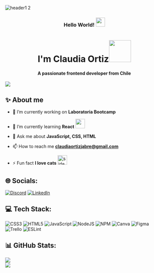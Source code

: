 
![header1 2](https://github.com/claudiaoj/claudiaoj/assets/129541400/b7ef8160-9850-4503-bfdb-26cca8e49944)

<h3 align="center">Hello World!  <img src="https://github.com/sciencepal/sciencepal/blob/master/assets/Hi.gif" width="29px"></h3>
<h1 align="center">
  I'm Claudia Ortiz<img src="https://media.giphy.com/media/mGcNjsfWAjY5AEZNw6/giphy.gif" width="70">
</h1> 
<h4 align="center">A passionate frontend developer from Chile</h4>

[![](https://visitcount.itsvg.in/api?id=claudiaoj&icon=8&color=11)](https://visitcount.itsvg.in)

<!-- Proudly created with GPRM ( https://gprm.itsvg.in ) -->
<h2> ✨ About me</h2>

- 🔭 I’m currently working on **Laboratoria Bootcamp**

- 🌱 I’m currently learning **React** <img src="https://media.giphy.com/media/WUlplcMpOCEmTGBtBW/giphy.gif" width="30"> 

- 💬 Ask me about **JavaScript, CSS, HTML**

- 📫 How to reach me **claudiaortizjabre@gmail.com**

- ⚡ Fun fact **I love cats** <img src="https://media.giphy.com/media/VgCDAzcKvsR6OM0uWg/giphy.gif" alt="side Gif" width="30" height="auto">

## 🌐 Socials:
[![Discord](https://img.shields.io/badge/Discord-%237289DA.svg?logo=discord&logoColor=white)](https://discord.gg/4774) [![LinkedIn](https://img.shields.io/badge/LinkedIn-%230077B5.svg?logo=linkedin&logoColor=white)](https://linkedin.com/in/claudia-ortiz-frontend)

## 💻 Tech Stack:
![CSS3](https://img.shields.io/badge/css3-%231572B6.svg?style=for-the-badge&logo=css3&logoColor=white) ![HTML5](https://img.shields.io/badge/html5-%23E34F26.svg?style=for-the-badge&logo=html5&logoColor=white) ![JavaScript](https://img.shields.io/badge/javascript-%23323330.svg?style=for-the-badge&logo=javascript&logoColor=%23F7DF1E) ![NodeJS](https://img.shields.io/badge/node.js-6DA55F?style=for-the-badge&logo=node.js&logoColor=white) ![NPM](https://img.shields.io/badge/NPM-%23000000.svg?style=for-the-badge&logo=npm&logoColor=white) ![Canva](https://img.shields.io/badge/Canva-%2300C4CC.svg?style=for-the-badge&logo=Canva&logoColor=white) 	![Figma](https://img.shields.io/badge/figma-%23F24E1E.svg?style=for-the-badge&logo=figma&logoColor=white) ![Trello](https://img.shields.io/badge/Trello-%23026AA7.svg?style=for-the-badge&logo=Trello&logoColor=white) ![ESLint](https://img.shields.io/badge/ESLint-4B3263?style=for-the-badge&logo=eslint&logoColor=white)


## 📊 GitHub Stats:
![](https://github-readme-stats.vercel.app/api?username=claudiaoj&theme=jolly&hide_border=false&include_all_commits=false&count_private=false)<br/>
![](https://github-readme-streak-stats.herokuapp.com/?user=claudiaoj&theme=jolly&hide_border=false)<br/>

